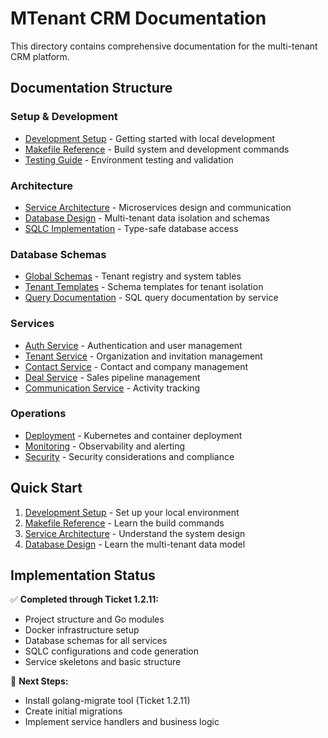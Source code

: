 # MTenant CRM Documentation

This directory contains comprehensive documentation for the multi-tenant CRM platform.

## Documentation Structure

### Setup & Development
- [Development Setup](./development/setup.md) - Getting started with local development
- [Makefile Reference](./development/makefile.md) - Build system and development commands
- [Testing Guide](./development/testing.md) - Environment testing and validation

### Architecture
- [Service Architecture](./architecture/services.md) - Microservices design and communication
- [Database Design](./architecture/database.md) - Multi-tenant data isolation and schemas
- [SQLC Implementation](./architecture/sqlc.md) - Type-safe database access

### Database Schemas
- [Global Schemas](./database/global/) - Tenant registry and system tables
- [Tenant Templates](./database/tenant-template/) - Schema templates for tenant isolation
- [Query Documentation](./database/queries/) - SQL query documentation by service

### Services
- [Auth Service](./services/auth-service.md) - Authentication and user management
- [Tenant Service](./services/tenant-service.md) - Organization and invitation management
- [Contact Service](./services/contact-service.md) - Contact and company management
- [Deal Service](./services/deal-service.md) - Sales pipeline management
- [Communication Service](./services/communication-service.md) - Activity tracking

### Operations
- [Deployment](./operations/deployment.md) - Kubernetes and container deployment
- [Monitoring](./operations/monitoring.md) - Observability and alerting
- [Security](./operations/security.md) - Security considerations and compliance

## Quick Start

1. [Development Setup](./development/setup.md) - Set up your local environment
2. [Makefile Reference](./development/makefile.md) - Learn the build commands
3. [Service Architecture](./architecture/services.md) - Understand the system design
4. [Database Design](./architecture/database.md) - Learn the multi-tenant data model

## Implementation Status

✅ **Completed through Ticket 1.2.11:**
- Project structure and Go modules
- Docker infrastructure setup
- Database schemas for all services
- SQLC configurations and code generation
- Service skeletons and basic structure

🔄 **Next Steps:**
- Install golang-migrate tool (Ticket 1.2.11)
- Create initial migrations
- Implement service handlers and business logic